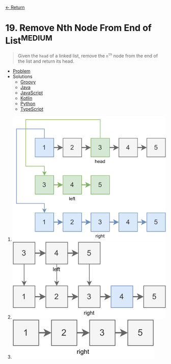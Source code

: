 [&larr; Return](https://hanggrian.github.io/grind-leetcode/)

# 19. Remove Nth Node From End of List<sup>MEDIUM</sup>

> Given the `head` of a linked list, remove the `n`<sup>`th`</sup> node from the
  end of the list and return its head.

- [Problem](https://leetcode.com/problems/remove-nth-node-from-end-of-list/)
- Solutions
  - [Groovy](https://github.com/hanggrian/grind-leetcode/blob/main/groovy/src/main/groovy/problems1_100/RemoveNthNodeFromEndOfList.groovy)
  - [Java](https://github.com/hanggrian/grind-leetcode/blob/main/java/src/main/java/problems1_100/RemoveNthNodeFromEndOfList.java)
  - [JavaScript](https://github.com/hanggrian/grind-leetcode/blob/main/javascript/src/problems1_100/remove-nth-node-from-end-of-list.js)
  - [Kotlin](https://github.com/hanggrian/grind-leetcode/blob/main/kotlin/src/main/kotlin/problems1_100/RemoveNthNodeFromEndOfList.kt)
  - [Python](https://github.com/hanggrian/grind-leetcode/blob/main/python/src/problems1_100/remove_nth_node_from_end_of_list.py)
  - [TypeScript](https://github.com/hanggrian/grind-leetcode/blob/main/typescript/src/problems1_100/remove-nth-node-from-end-of-list.ts)

1.  ![](https://github.com/hanggrian/grind-leetcode/raw/assets/problems1_100/remove-nth-node-from-end-of-list1.svg)
1.  ![](https://github.com/hanggrian/grind-leetcode/raw/assets/problems1_100/remove-nth-node-from-end-of-list2.svg)
1.  ![](https://github.com/hanggrian/grind-leetcode/raw/assets/problems1_100/remove-nth-node-from-end-of-list3.svg)
